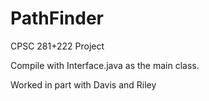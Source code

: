 # PathFinder
CPSC 281+222 Project

Compile with Interface.java as the main class.

Worked in part with Davis and Riley
